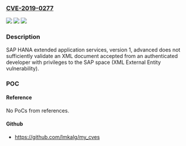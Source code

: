 ### [CVE-2019-0277](https://cve.mitre.org/cgi-bin/cvename.cgi?name=CVE-2019-0277)
![](https://img.shields.io/static/v1?label=Product&message=SAP%20HANA%20Extended%20Application%20Services&color=blue)
![](https://img.shields.io/static/v1?label=Version&message=%3C1%20&color=brighgreen)
![](https://img.shields.io/static/v1?label=Vulnerability&message=XML%20External%20Entity&color=brighgreen)

### Description

SAP HANA extended application services, version 1, advanced does not sufficiently validate an XML document accepted from an authenticated developer with privileges to the SAP space (XML External Entity vulnerability).

### POC

#### Reference
No PoCs from references.

#### Github
- https://github.com/lmkalg/my_cves

